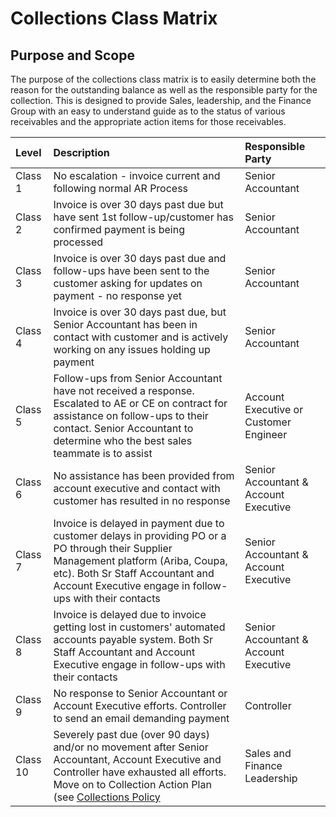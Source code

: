 # Collections Class Matrix

## Purpose and Scope

The purpose of the collections class matrix is to easily determine both the reason for the outstanding balance as well as the responsible party for the collection. This is designed to provide Sales, leadership, and the Finance Group with an easy to understand guide as to the status of various receivables and the appropriate action items for those receivables.

| <strong>Level</strong> | <strong>Description</strong>                                                                                                                                                                                                                                           | <strong>Responsible Party</strong>     |
| :--------------------- | :--------------------------------------------------------------------------------------------------------------------------------------------------------------------------------------------------------------------------------------------------------------------- | :------------------------------------- |
| Class 1                | No escalation - invoice current and following normal AR Process                                                                                                                                                                                                        | Senior Accountant                      |
| Class 2                | Invoice is over 30 days past due but have sent 1st follow-up/customer has confirmed payment is being processed                                                                                                                                                         | Senior Accountant                      |
| Class 3                | Invoice is over 30 days past due and follow-ups have been sent to the customer asking for updates on payment - no response yet                                                                                                                                         | Senior Accountant                      |
| Class 4                | Invoice is over 30 days past due, but Senior Accountant has been in contact with customer and is actively working on any issues holding up payment                                                                                                                     | Senior Accountant                      |
| Class 5                | Follow-ups from Senior Accountant have not received a response. Escalated to AE or CE on contract for assistance on follow-ups to their contact. Senior Accountant to determine who the best sales teammate is to assist                                               | Account Executive or Customer Engineer |
| Class 6                | No assistance has been provided from account executive and contact with customer has resulted in no response                                                                                                                                                           | Senior Accountant & Account Executive  |
| Class 7                | Invoice is delayed in payment due to customer delays in providing PO or a PO through their Supplier Management platform (Ariba, Coupa, etc). Both Sr Staff Accountant and Account Executive engage in follow-ups with their contacts                                   | Senior Accountant & Account Executive  |
| Class 8                | Invoice is delayed due to invoice getting lost in customers' automated accounts payable system. Both Sr Staff Accountant and Account Executive engage in follow-ups with their contacts                                                                                | Senior Accountant & Account Executive  |
| Class 9                | No response to Senior Accountant or Account Executive efforts. Controller to send an email demanding payment                                                                                                                                                           | Controller                             |
| Class 10               | Severely past due (over 90 days) and/or no movement after Senior Accountant, Account Executive and Controller have exhausted all efforts. Move on to Collection Action Plan (see [Collections Policy](handbook/content/departments/finance/process/collections.md)     | Sales and Finance Leadership           |
